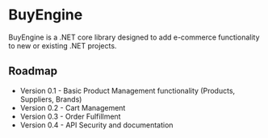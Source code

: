 # BuyEngine

BuyEngine is a .NET core library designed to add e-commerce functionality to new or existing .NET projects.

## Roadmap
- Version 0.1 - Basic Product Management functionality (Products, Suppliers, Brands)
- Version 0.2 - Cart Management
- Version 0.3 - Order Fulfillment
- Version 0.4 - API Security and documentation